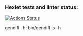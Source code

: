 ### Hexlet tests and linter status:
[![Actions Status](https://github.com/Aleksandra-korza/frontend-project-lvl2/workflows/hexlet-check/badge.svg)](https://github.com/Aleksandra-korza/frontend-project-lvl2/actions)

gendiff -h: bin/gendiff.js -h